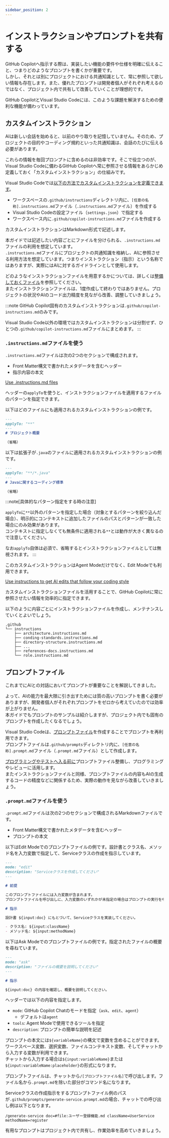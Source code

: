 ```yaml
---
sidebar_position: 2
---
```


# インストラクションやプロンプトを共有する

GitHub Copilotへ指示する際は、実装したい機能の要件や仕様を明確に伝えること、つまりどのようなプロンプトを書くかが重要です。  
しかし、それとは別にプロジェクトにおける共通知識として、常に参照して欲しい情報も存在します。また、優れたプロンプトは開発者個人がそれぞれ考えるのではなく、プロジェクト内で共有して改善していくことが理想的です。

GitHub CopilotとVisual Studio Codeには、このような課題を解決するための便利な機能が備わっています。

## カスタムインストラクション

AIは新しい会話を始めると、以前のやり取りを記憶していません。そのため、プロジェクトの目的やコーディング規約といった共通知識は、会話のたびに伝える必要があります。

これらの情報を毎回プロンプトに含めるのは非効率です。そこで役立つのが、Visual Studio Codeに備わるGitHub Copilotへ常に参照させる情報をあらかじめ定義しておく「カスタムインストラクション」の仕組みです。  

Visual Studio Codeでは[以下の方法でカスタムインストラクションを定義できます](https://code.visualstudio.com/docs/copilot/copilot-customization#_custom-instructions)。

- ワークスペースの`.github/instructions`ディレクトリ内に、`[任意の名称].instructions.md`ファイル（`.instructions.md`ファイル）を作成する
- Visual Studio Codeの設定ファイル（`settings.json`）で指定する
- ワークスペース内に`.github/copilot-instructions.md`ファイルを作成する

カスタムインストラクションはMarkdown形式で記述します。

本ガイドでは記述したい内容ごとにファイルを分けられる、`.instructions.md`ファイルの利用を想定しています。  
`.instructions.md`ファイルにプロジェクトの共通知識を格納し、AIに参照させる利用方法を想定しています。つまりインストラクション（指示）という名称ではありますが、実際にはAIに対するガイドラインとして使用します。

どのようなインストラクションファイルを用意するかについては、詳しくは[整備しておくファイル](../files-to-be-maintained)を参照してください。  
またインストラクションファイルは、1度作成して終わりではありません。プロジェクトの状況やAIのコード出力精度を見ながら改善、調整していきましょう。

:::note
GitHub Copilot固有のカスタムインストラクションは`.github/copilot-instructions.md`のみです。

Visual Studio Code以外の環境ではカスタムインストラクションは分割せず、ひとつの`.github/copilot-instructions.md`ファイルにまとめます。
:::

### `.instructions.md`ファイルを使う

`.instructions.md`ファイルは次の2つのセクションで構成されます。

- Front Matter構文で書かれたメタデータを含むヘッダー
- 指示内容の本文

[Use .instructions.md files](https://code.visualstudio.com/docs/copilot/copilot-customization#_use-instructionsmd-files)

ヘッダーの`applyTo`を使うと、インストラクションファイルを適用するファイルのパターンを指定できます。

以下はどのファイルにも適用されるカスタムインストラクションの例です。

```markdown
---
applyTo: "**"
---
# プロジェクト概要

（省略）
```

以下は拡張子が`.java`のファイルに適用されるカスタムインストラクションの例です。

```markdown
---
applyTo: "**/*.java"
---
# Javaに関するコーディング標準

（省略）
```

<!-- textlint-disable ja-technical-writing/ja-no-mixed-period -->
<!-- textlint-disable jtf-style/4.3.2.大かっこ［］ -->
:::note[具体的なパターン指定をする時の注意]
<!-- textlint-enable jtf-style/4.3.2.大かっこ［］ -->
<!-- textlint-enable ja-technical-writing/ja-no-mixed-period -->
`applyTo`に`**`以外のパターンを指定した場合（対象とするパターンを絞り込んだ場合）、明示的にコンテキストに追加したファイルのパスとパターンが一致した場合にのみ効果があります。  
コンテキストに指定しなくても無条件に適用される`**`とは動作が大きく異なるので注意してください。

なお`applyTo`自体は必須で、省略するとインストラクションファイルとしては無視されます。
:::

このカスタムインストラクションはAgent Modeだけでなく、Edit Modeでも利用できます。

[Use instructions to get AI edits that follow your coding style](https://code.visualstudio.com/docs/copilot/chat/copilot-edits#_use-instructions-to-get-ai-edits-that-follow-your-coding-style)

カスタムインストラクションファイルを活用することで、GitHub Copilotに常に参照させたい情報を効率的に指定できます。

以下のように内容ごとにインストラクションファイルを作成し、メンテナンスしていくとよいでしょう。

```shell
.github
└── instructions
    ├── architecture.instructions.md
    ├── conding-standards.instructions.md
    ├── directory-structure.instructions.md
    ├── ...
    ├── references-docs.instructions.md
    └── role.instructions.md
```

## プロンプトファイル

これまでにAIとの対話においてプロンプトが重要なことを解説してきました。

よって、AIの能力を最大限に引き出すためには質の高いプロンプトを書く必要がありますが、開発者個人がそれぞれプロンプトをゼロから考えていたのでは効率が上がりません。  
本ガイドでもプロンプトのサンプルは紹介しますが、プロジェクト内でも固有のプロンプトを作成したくなるでしょう。

Visual Studio Codeは、[プロンプトファイル](https://code.visualstudio.com/docs/copilot/copilot-customization#_prompt-files-experimental)を作成することでプロンプトを再利用できます。  
プロンプトファイルは`.github/prompts`ディレクトリ内に、`[任意の名称].prompt.md`ファイル（`.prompt.md`ファイル）として作成します。

[プログラミングやテストへ入る前に](../../before-coding-test)プロンプトファイル整備し、プログラミングやレビューに活用します。  
またインストラクションファイルと同様、プロンプトファイルの内容もAIの生成するコードの精度などに関係するため、実際の動作を見ながら改善していきましょう。

### `.prompt.md`ファイルを使う

`.prompt.md`ファイルは次の2つのセクションで構成されるMarkdownファイルです。

- Front Matter構文で書かれたメタデータを含むヘッダー
- プロンプトの本文

以下はEdit Modeでのプロンプトファイルの例です。設計書とクラス名、メソッド名を入力変数で指定して、Serviceクラスの作成を指示しています。

```markdown
---
mode: "edit"
description: "Serviceクラスを作成してください"
---

# 前提

このプロンプトファイルには入力変数が含まれます。
プロンプトファイルを呼び出しに、入力変数のいずれかが未指定の場合はプロンプトの実行を中止し、ユーザーに入力変数の指定を指示してください。

# 指示

設計書 ${input:doc} にもとづいて、Serviceクラスを実装してください。

- クラス名: ${input:className}
- メソッド名: ${input:methodName}
```

以下はAsk Modeでのプロンプトファイルの例です。指定されたファイルの概要を尋ねています。

```markdown
---
mode: "ask"
description: "ファイルの概要を説明してください"
---

# 指示

${input:doc} の内容を確認し、概要を説明してください。
```

ヘッダーでは以下の内容を指定します。

- `mode`: GitHub Copilot Chatのモードを指定（`ask`、`edit`、`agent`）
  - デフォルトは`agent`
- `tools`: Agent Modeで使用できるツールを指定
- `description`: プロンプトの簡単な説明を記述

プロンプトの本文には`${variableName}`の構文で変数を含めることができます。ワークスペース変数、選択変数、ファイルコンテキスト変数、そしてチャットから入力する変数が利用できます。  
チャットから入力する場合は`${input:variableName}`または`${input:variableName:placeholder}`の形式になります。

プロンプトファイルは、チャットから`/[プロンプトファイル名]`で呼び出します。ファイル名から`.prompt.md`を除いた部分がコマンド名になります。

Serviceクラスの作成指示をするプロンプトファイル例のパスが`.github/prompts/generate-service.prompt.md`の場合、チャットでの呼び出し例は以下となります。

```shell
/generate-service doc=#file:ユーザー登録機能.md className=UserService methodName=register
```

有用なプロンプトはプロジェクト内で共有し、作業効率を高めていきましょう。
